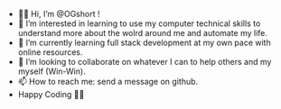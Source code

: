 - 👋🏽 Hi, I’m @OGshort !
- 👀 I’m interested in learning to use my computer technical skills to understand more about the wolrd around me and automate my life. 
- 🌱 I’m currently learning full stack development at my own pace with online resources.
- 💞️ I’m looking to collaborate on whatever I can to help others and my myself (Win-Win). 
- 📫 How to reach me: send a message on github. 
- Happy Coding 👍🏽

<!---
OGshort/OGshort is a ✨ special ✨ repository because its `README.md` (this file) appears on your GitHub profile.
You can click the Preview link to take a look at your changes.
--->
